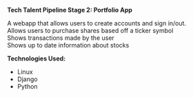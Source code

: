 **Tech Talent Pipeline Stage 2: Portfolio App**

A webapp that allows users to create accounts and sign in/out.  
Allows users to purchase shares based off a ticker symbol  
Shows transactions made by the user  
Shows up to date information about stocks  

**Technologies Used:**  
- Linux  
- Django 
- Python    
    
